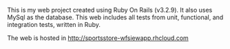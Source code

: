 This is my web project created using Ruby On Rails (v3.2.9).
It also uses MySql as the database.
This web includes all tests from unit, functional, and integration tests,
written in Ruby.

The web is hosted in http://sportsstore-wfsiewapp.rhcloud.com
